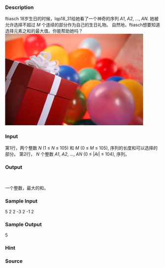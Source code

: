 
### Description



ftiasch 18岁生日的时候，lqp18_31给她看了一个神奇的序列 *A1*, *A2*, ..., *AN*. 她被允许选择不超过 *M* 个连续的部分作为自己的生日礼物。
自然地，ftiasch想要知道选择元素之和的最大值。你能帮助她吗？
![](/images/2288_0.jpg)






### Input



第1行，两个整数 *N* (1 ≤ *N* ≤ 105) 和 *M* (0 ≤ *M* ≤ 105), 序列的长度和可以选择的部分。
第2行， *N* 个整数 *A1*, *A2*, ..., *AN* (0 ≤ |*Ai*| ≤ 104), 序列。



### Output

  

一个整数，最大的和。


### Sample Input
 
5 2 
2 -3 2 -1 2

### Sample Output
5

### Hint

### Source
